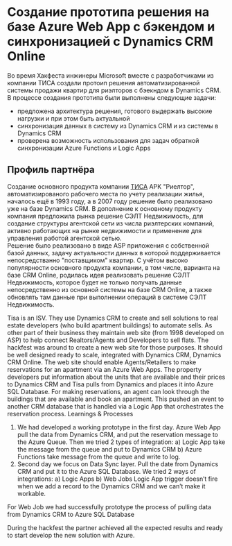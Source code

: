 # Создание прототипа решения на базе Azure Web App с бэкендом и синхронизацией с Dynamics CRM Online
Во время Хакфеста инжинеры Microsoft вместе с разработчиками из компании ТИСА создали протоип решения автоматизированной системы продажи квартир для риэлторов с бэекндом в Dynamics CRM.
В процессе создания прототипа были выполнены следующие задачи:
- предложена архитектура решения, готового выдержать высокие нагрузки и при этом быть актуальной
- синхронизация данных в систему из Dynamics CRM и из системы в Dynamics CRM
- проверена возможность использования для задач обратной синхронизации Azure Functions и Logiс Apps
## Профиль партнёра
Создание основного продукта компании [ТИСА](http://oootisa.ru/) АРК "Риелтор", автоматизированого рабочего места по учету реализации жилья, началось ещё в 1993 году, а в 2007 году решение было реализовано уже на базе Dynamics CRM.
В дополнение к основному продукту компания предложила рынка решение СЭЛТ Недвижимость, для создание структуры агентской сети из числа риэлтерских компаний, активно работающих на рынке недвижимости и применение для управления работой агентской сетью.  
Решение было реализовано в виде ASP приложения с собственной базой данных, задачу актуальности данных в которой поддерживается непосредстванно "поставщиком" квартир.
С учётом высоко популярности основного продукта компании, в том числе, варианта на базе CRM Online, родилась идея реализовать решение СЭЛТ Недвижимость, 
которое будет не только получать данные непосредственно из основной системы на базе CRM Online, а также обновлять там данные при выполнении операций в системе СЭЛТ Недвижимость.






Tisa is an ISV. They use Dynamics CRM to create and sell solutions to real estate developers (who build apartment buildings) to automate sells. As other part of their business they maintain web site (from 1998 developed on ASP) to help connect Realtors/Agents and Developers to sell flats. The hackfest was around to create a new web site for those purposes. It should be well designed ready to scale, integrated with Dynamics CRM, Dynamics CRM Online. 
The web site should enable Agents/Retailers to make reservations for an apartment via an Azure Web Apps. The property developers put information about the units that are available and their prices to Dynamics CRM and Tisa pulls from Dynamics and places it into Azure SQL Database. For making reservations, an agent can look through the buildings that are available and book an apartment.  This pushed an event to another CRM database that is handled via a Logic App that orchestrates the reservation process.
Learnings & Processes 
1.	We had developed a working prototype in the first day. Azure Web App pull the data from Dynamics CRM, and put the reservation message to the Azure Queue. Then we tried 2 types of integration: a) Logic App take the message from the queue and put to Dynamics CRM b) Azure Functions take message from the queue and write to log.
2.	Second day we focus on Data Sync layer. Pull the date from Dynamics CRM and put it to the Azure SQL Database. We tried 2 ways of integrations: a) Logic Apps b) Web Jobs
Logic App trigger doesn’t fire when we add a record to the Dynamics CRM and we can’t make it workable.

For Web Job we had successfully prototype the process of pulling data from Dynamics CRM to Azure SQL Database 

During the hackfest the partner achieved all the expected results and ready to start develop the new solution with Azure. 
